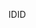  <span data-ttu-id="5e468-101">ID</span><span class="sxs-lookup"><span data-stu-id="5e468-101">ID</span></span> 